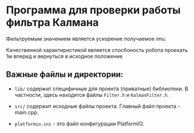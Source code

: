 # Программа для проверки работы фильтра Калмана
Фильтруемым значением является ускорение получаемое imu. 

Качественной характиристикой является спосбоность робота проехать 1м вперед и вернуться в исходное положение 

## Важные файлы и директории:

- `lib/` содержит специфичные для проекта (приватные) библиотеки. В частности, здесь находятся файлы `Filter.h` и `KalmanFilter.h`.

- `src/` содержит исходные файлы проекта. Главный файл проекта - main.cpp.

- `platformio.ini` - это файл конфигурации PlatformIO.

